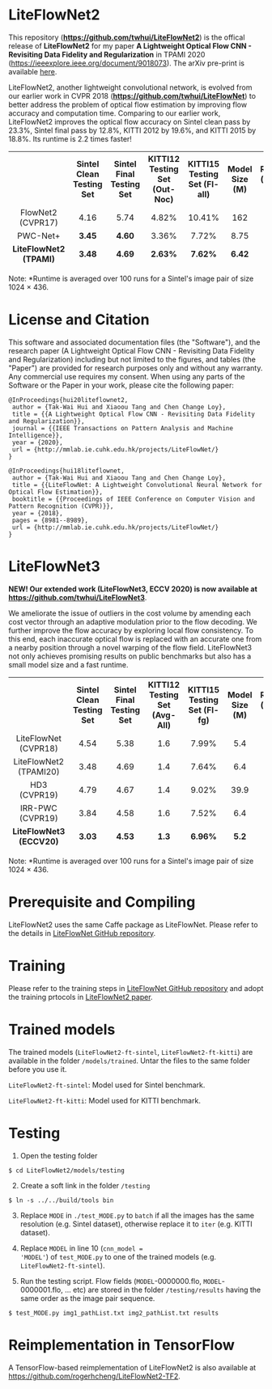 # LiteFlowNet2
This repository (<strong>https://github.com/twhui/LiteFlowNet2</strong>) is the offical release of <strong>LiteFlowNet2</strong> for my paper <strong>A Lightweight Optical Flow CNN - Revisiting Data Fidelity and Regularization</strong> in TPAMI 2020 (https://ieeexplore.ieee.org/document/9018073). The arXiv pre-print is available <a href="https://arxiv.org/abs/1903.07414.pdf"> here</a>.

LiteFlowNet2, another lightweight convolutional network, is evolved from our earlier work in CVPR 2018 (<strong>https://github.com/twhui/LiteFlowNet</strong>) to better address the problem of optical flow estimation by improving flow accuracy and computation time. Comparing to our earlier work, LiteFlowNet2 improves the optical flow accuracy on Sintel clean pass by 23.3%, Sintel final pass by 12.8%, KITTI 2012 by 19.6%, and KITTI 2015 by 18.8%. Its runtime is 2.2 times faster!

</ul>
<table>
<thead>
<tr>
<th align="center"></th>
<th align="center">Sintel Clean Testing Set</th>
<th align="center">Sintel Final Testing Set</th>
<th align="center">KITTI12 Testing Set (Out-Noc)</th>
<th align="center">KITTI15 Testing Set (Fl-all)</th>
<th align="center">Model Size (M)</th> 
<th align="center">Runtime* (ms) GTX 1080</th> 
</tr>
<tr>
<td align="center">FlowNet2 (CVPR17)</td>
<td align="center">4.16</td>
<td align="center">5.74</td>
<td align="center">4.82%</td>
<td align="center">10.41%</td>
<td align="center">162</td>
<td align="center">121</td>
</tr> 
<tr>
<td align="center">PWC-Net+</td>
<td align="center"><strong>3.45</strong></td>
<td align="center"><strong>4.60</strong></td>
<td align="center">3.36%</td>
<td align="center">7.72%
<td align="center">8.75</td> 
<td align="center"><strong>40</strong></td>
</tr> 
<tr>
<td align="center"><strong>LiteFlowNet2 (TPAMI)</strong></td>
<td align="center"><strong>3.48</strong></td>
<td align="center"><strong>4.69</strong></td>
<td align="center"><strong>2.63%</strong></td>
<td align="center"><strong>7.62%</strong></td>
<td align="center"><strong>6.42</strong></td>
<td align="center"><strong>40</strong></td>
</tr>    
</tbody></table>

Note: *Runtime is averaged over 100 runs for a Sintel's image pair of size 1024 × 436. 

# License and Citation 
This software and associated documentation files (the "Software"), and the research paper (A Lightweight Optical Flow CNN - Revisiting Data Fidelity and Regularization) including but not limited to the figures, and tables (the "Paper") are provided for research purposes only and without any warranty. Any commercial use requires my consent. When using any parts of the Software or the Paper in your work, please cite the following paper:

<pre><code>@InProceedings{hui20liteflownet2,    
 author = {Tak-Wai Hui and Xiaoou Tang and Chen Change Loy},    
 title = {{A Lightweight Optical Flow CNN - Revisiting Data Fidelity and Regularization}}, 
 journal = {{IEEE Transactions on Pattern Analysis and Machine Intelligence}},
 year = {2020},    
 url = {http://mmlab.ie.cuhk.edu.hk/projects/LiteFlowNet/} 
}</code></pre>

<pre><code>@InProceedings{hui18liteflownet,    
 author = {Tak-Wai Hui and Xiaoou Tang and Chen Change Loy},    
 title = {{LiteFlowNet: A Lightweight Convolutional Neural Network for Optical Flow Estimation}},    
 booktitle = {{Proceedings of IEEE Conference on Computer Vision and Pattern Recognition (CVPR)}},    
 year = {2018},    
 pages = {8981--8989},
 url = {http://mmlab.ie.cuhk.edu.hk/projects/LiteFlowNet/} 
}</code></pre>

# LiteFlowNet3
<strong>NEW! Our extended work (LiteFlowNet3, ECCV 2020) is now available at https://github.com/twhui/LiteFlowNet3</strong>. 

We ameliorate the issue of outliers in the cost volume by amending each cost vector through an adaptive modulation prior to the flow decoding. We further improve the flow accuracy by exploring local flow consistency. To this end, each inaccurate optical flow is replaced with an accurate one from a nearby position through a novel warping
of the flow field. LiteFlowNet3 not only achieves promising results on public benchmarks but also has a small model size and a fast runtime.

</ul>
<table>
<thead>
<tr>
<th align="center"></th>
<th align="center">Sintel Clean Testing Set</th>
<th align="center">Sintel Final Testing Set</th>
<th align="center">KITTI12 Testing Set (Avg-All)</th>
<th align="center">KITTI15 Testing Set (Fl-fg)</th>
<th align="center">Model Size (M)</th> 
<th align="center">Runtime* (ms) GTX 1080</th> 
</tr>
<tr>
<td align="center">LiteFlowNet (CVPR18)</td>
<td align="center">4.54</td>
<td align="center">5.38</td>
<td align="center">1.6</td>
<td align="center">7.99%</td>
<td align="center">5.4</td>
<td align="center">88</td>
</tr> 
<tr>
<td align="center">LiteFlowNet2 (TPAMI20)</td>
<td align="center">3.48</td>
<td align="center">4.69</td>
<td align="center">1.4</td>
<td align="center">7.64%</td>
<td align="center">6.4</td>
<td align="center"><strong>40</strong></td>
</tr> 
<tr>
<td align="center">HD3 (CVPR19)</td>
<td align="center">4.79</td>
<td align="center">4.67</td>
<td align="center">1.4</td>
<td align="center">9.02%</td>
<td align="center">39.9</td>
<td align="center">128</td>
</tr> 
<tr>
<td align="center">IRR-PWC (CVPR19)</td>
<td align="center">3.84</td>
<td align="center">4.58</td>
<td align="center">1.6</td>
<td align="center">7.52%</td>
<td align="center">6.4</td>
<td align="center">180</td>
</tr>
<tr>
<td align="center"><strong>LiteFlowNet3 (ECCV20)</strong></td>
<td align="center"><strong>3.03</strong></td>
<td align="center"><strong>4.53</strong></td>
<td align="center"><strong>1.3</strong></td>
<td align="center"><strong>6.96%</strong></td>
<td align="center"><strong>5.2</strong></td>
<td align="center">59</td>
</tr>    
</tbody></table>

Note: *Runtime is averaged over 100 runs for a Sintel's image pair of size 1024 × 436. 

# Prerequisite and Compiling
LiteFlowNet2 uses the same Caffe package as LiteFlowNet. Please refer to the details in <a href="https://github.com/twhui/LiteFlowNet#Prerequisite"> LiteFlowNet GitHub repository</a>.

# Training
Please refer to the training steps in <a href="https://github.com/twhui/LiteFlowNet#Training"> LiteFlowNet GitHub repository</a> and adopt the training prtocols in <a href="https://arxiv.org/abs/1903.07414.pdf"> LiteFlowNet2 paper</a>.

# Trained models	
The trained models (<code>LiteFlowNet2-ft-sintel</code>, <code>LiteFlowNet2-ft-kitti</code>) are available in the folder <code>/models/trained</code>. Untar the files to the same folder before you use it.

<code>LiteFlowNet2-ft-sintel</code>: Model used for Sintel benchmark.

<code>LiteFlowNet2-ft-kitti</code>: Model used for KITTI benchmark.

# Testing 
1. Open the testing folder
<pre><code>$ cd LiteFlowNet2/models/testing</pre></code>

2. Create a soft link in the folder <code>/testing</code>
<pre><code>$ ln -s ../../build/tools bin</code></pre>

3. Replace <code>MODE</code> in <code>./test_MODE.py</code> to <code>batch</code> if all the images has the same resolution (e.g. Sintel dataset), otherwise replace it to <code>iter</code> (e.g. KITTI dataset).

4. Replace <code>MODEL</code> in line 10 (<code>cnn_model = 'MODEL'</code>) of <code>test_MODE.py</code> to one of the trained models (e.g. <code>LiteFlowNet2-ft-sintel</code>).

5. Run the testing script. Flow fields (<code>MODEL</code>-0000000.flo, <code>MODEL</code>-0000001.flo, ... etc) are stored in the folder <code>/testing/results</code> having the same order as the image pair sequence. 
<pre><code>$ test_MODE.py img1_pathList.txt img2_pathList.txt results</code></pre>

# Reimplementation in TensorFlow
A TensorFlow-based reimplementation of LiteFlowNet2 is also available at https://github.com/rogerhcheng/LiteFlowNet2-TF2.
